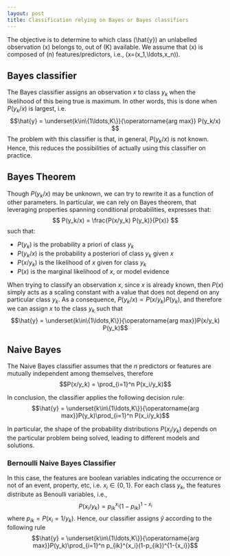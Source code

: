 ```yaml
---
layout: post
title: Classification relying on Bayes or Bayes classifiers
---
```


The objective is to determine to which class \(\hat{y}\) an unlabelled observation \(x\) belongs to, out of \(K\) available. We assume that \(x\) is composed of \(n\) features/predictors, i.e., \(x=(x_1,\ldots,x_n)\).

## Bayes classifier
The Bayes classifier assigns an observation $x$ to class $y_k$ when the likelihood of this being true is maximum. In other words, this is done when $P(y_k/x)$ is largest, i.e. $$\hat{y} = \underset{k\in\{1\ldots,K\}}{\operatorname{arg max}} P(y_k/x) $$ The problem with this classifier is that, in general, $P(y_k/x)$ is not known. Hence, this reduces the possibilities of actually using this classifier on practice.

## Bayes Theorem

Though $P(y_k/x)$ may be unknown,  we can try to rewrite it as a function of other parameters. In particular, we can rely on Bayes theorem, that leveraging properties spanning conditional probabilities, expresses that: $$ P(y_k/x) = \frac{P(x/y_k) P(y_k)}{P(x)} $$ such that:
   - $P(y_k)$ is the probability a priori of class $y_k$
   - $P(y_k/x)$ is the probability a posteriori of class $y_k$ given $x$
   - $P(x/y_k)$ is the likelihood of $x$ given for class $y_k$
   - $P(x)$ is the marginal likelihood of $x$, or model evidence
 
When trying to classify an observation $x$, since $x$  is already known, then $P(x)$ simply acts as a scaling constant with a value that does not depend on any particular class $y_k$. As a consequence, $P(y_k/x) \propto P(x/y_k) P(y_k)$, and therefore we can assign $x$ to the class $y_k$ such that $$\hat{y} = \underset{k\in\{1\ldots,K\}}{\operatorname{arg max}}P(x/y_k) P(y_k)$$

## Naive Bayes

The Naive Bayes classifier assumes that the $n$ predictors or features are mutually independent among themselves, therefore $$P(x/y_k) = \prod_{i=1}^n P(x_i/y_k)$$

In conclusion, the classifier applies the following decision rule:  $$\hat{y} = \underset{k\in\{1\ldots,K\}}{\operatorname{arg max}}P(y_k)\prod_{i=1}^n P(x_i/y_k)$$

In particular, the shape of the probability distributions $P(x_i/y_k)$ depends on the particular problem being solved, leading to different models and solutions.

### Bernoulli Naive Bayes Classifier

In this case, the features are boolean variables indicating the occurrence or not of an event, property, etc, i.e. $x_i \in \{0,1\}$. For each class $y_k$, the features distribute as Benoulli variables, i.e., $$P(x_i / y_k) = p_{ik}^{x_i}(1-p_{ik})^{1-{x_i}}$$ where $p_{ik} = P(x_i = 1/ y_k)$. Hence, our classifier assigns $\hat{y}$ according to the following rule $$\hat{y} = \underset{k\in\{1\ldots,K\}}{\operatorname{arg max}}P(y_k)\prod_{i=1}^n  p_{ik}^{x_i}(1-p_{ik})^{1-{x_i}}$$
